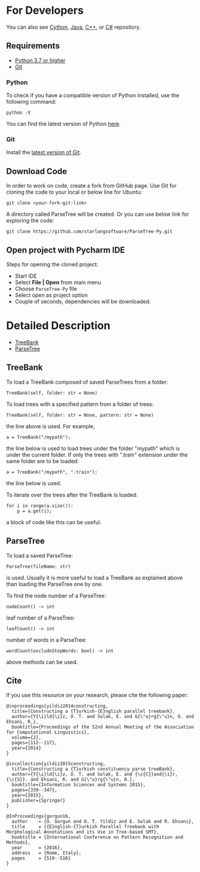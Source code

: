 For Developers
============

You can also see [Cython](https://github.com/starlangsoftware/ParseTree-Cy), [Java](https://github.com/starlangsoftware/ParseTree), [C++](https://github.com/starlangsoftware/ParseTree-CPP), or [C#](https://github.com/starlangsoftware/ParseTree-CS) repository.

## Requirements

* [Python 3.7 or higher](#python)
* [Git](#git)

### Python 

To check if you have a compatible version of Python installed, use the following command:

    python -V
    
You can find the latest version of Python [here](https://www.python.org/downloads/).

### Git

Install the [latest version of Git](https://git-scm.com/book/en/v2/Getting-Started-Installing-Git).

## Download Code

In order to work on code, create a fork from GitHub page. 
Use Git for cloning the code to your local or below line for Ubuntu:

	git clone <your-fork-git-link>

A directory called ParseTree will be created. Or you can use below link for exploring the code:

	git clone https://github.com/starlangsoftware/ParseTree-Py.git

## Open project with Pycharm IDE

Steps for opening the cloned project:

* Start IDE
* Select **File | Open** from main menu
* Choose `ParseTree-Py` file
* Select open as project option
* Couple of seconds, dependencies will be downloaded. 

Detailed Description
============

+ [TreeBank](#treebank)
+ [ParseTree](#parsetree)

## TreeBank

To load a TreeBank composed of saved ParseTrees from a folder:

	TreeBank(self, folder: str = None)

To load trees with a specified pattern from a folder of trees: 

	TreeBank(self, folder: str = None, pattern: str = None)
		
the line above is used. For example,

	a = TreeBank("/mypath");

the line below is used to load trees under the folder "mypath" which is under the current folder. If only the trees with ".train" extension under the same folder are to be loaded:

	a = TreeBank("/mypath", ".train");

the line below is used. 

To iterate over the trees after the TreeBank is loaded:

	for i in range(a.size()):
		p = a.get(i);
	
a block of code like this can be useful.

## ParseTree

To load a saved ParseTree:

	ParseTree(fileName: str)
	
is used. Usually it is more useful to load a TreeBank as explained above than loading the ParseTree one by one.

To find the node number of a ParseTree:

	nodeCount() -> int
	
leaf number of a ParseTree:

	leafCount() -> int
	
number of words in a ParseTree:

	wordCount(excludeStopWords: bool) -> int
	
above methods can be used.

## Cite
If you use this resource on your research, please cite the following paper: 

```
@inproceedings{yildiz2014constructing,
  title={Constructing a {T}urkish-{E}nglish parallel treebank},
  author={Y{\i}ld{\i}z, O. T. and Solak, E. and G{\"o}rg{\"u}n, O. and Ehsani, R.},
  booktitle={Proceedings of the 52nd Annual Meeting of the Association for Computational Linguistics},
  volume={2},
  pages={112--117},
  year={2014}
}

@incollection{yildiz2015constructing,
  title={Constructing a {T}urkish constituency parse treeBank},
  author={Y{\i}ld{\i}z, O. T. and Solak, E. and {\c{C}}and{\i}r, {\c{S}}. and Ehsani, R. and G{\"o}rg{\"u}n, O.},
  booktitle={Information Sciences and Systems 2015},
  pages={339--347},
  year={2015},
  publisher={Springer}
}

@InProceedings{gorgun16,
  author    = {O. Gorgun and O. T. Yildiz and E. Solak and R. Ehsani},
  title     = {{E}nglish-{T}urkish Parallel Treebank with Morphological Annotations and its Use in Tree-based SMT},
  booktitle = {International Conference on Pattern Recognition and Methods},
  year      = {2016},
  address   = {Rome, Italy},
  pages     = {510--516}
}
